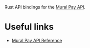 Rust API bindings for the [Mural Pay API](https://developers.muralpay.com/docs/getting-started).

# Useful links

- [Mural Pay API Reference](https://developers.muralpay.com/reference/)
